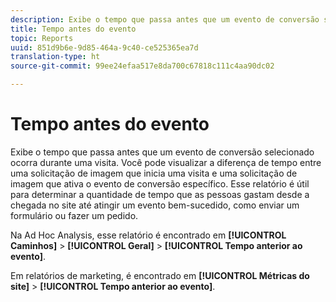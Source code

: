 ```yaml
---
description: Exibe o tempo que passa antes que um evento de conversão selecionado ocorra durante uma visita. Você pode visualizar a diferença de tempo entre uma solicitação de imagem que inicia uma visita e uma solicitação de imagem que ativa o evento de conversão específico. Esse relatório é útil para determinar a quantidade de tempo que as pessoas gastam desde a chegada no site até atingir um evento bem-sucedido, como enviar um formulário ou fazer um pedido.
title: Tempo antes do evento
topic: Reports
uuid: 851d9b6e-9d85-464a-9c40-ce525365ea7d
translation-type: ht
source-git-commit: 99ee24efaa517e8da700c67818c111c4aa90dc02

---
```



# Tempo antes do evento

Exibe o tempo que passa antes que um evento de conversão selecionado ocorra durante uma visita. Você pode visualizar a diferença de tempo entre uma solicitação de imagem que inicia uma visita e uma solicitação de imagem que ativa o evento de conversão específico. Esse relatório é útil para determinar a quantidade de tempo que as pessoas gastam desde a chegada no site até atingir um evento bem-sucedido, como enviar um formulário ou fazer um pedido.

Na Ad Hoc Analysis, esse relatório é encontrado em **[!UICONTROL Caminhos]** > **[!UICONTROL Geral]** > **[!UICONTROL Tempo anterior ao evento]**.

Em relatórios de marketing, é encontrado em **[!UICONTROL Métricas do site]** > **[!UICONTROL Tempo anterior ao evento]**.
